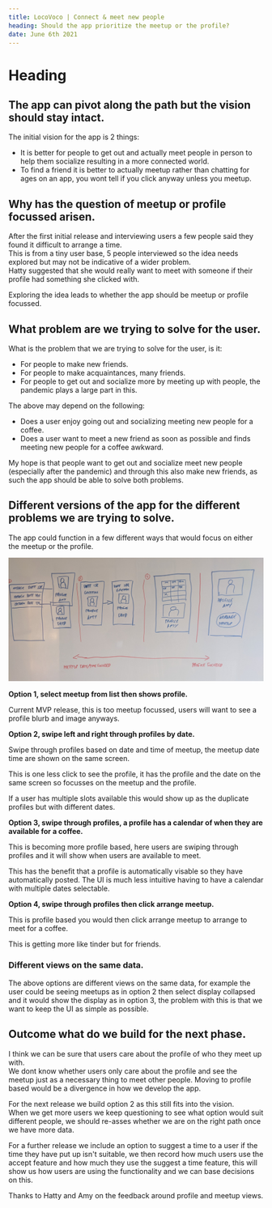```yaml
---
title: LocoVoco | Connect & meet new people
heading: Should the app prioritize the meetup or the profile?
date: June 6th 2021
---
```


# Heading

## The app can pivot along the path but the vision should stay intact.

The initial vision for the app is 2 things:

* It is better for people to get out and actually meet people in person to help them socialize resulting in a more connected world.
* To find a friend it is better to actually meetup rather than chatting for ages on an app, you wont tell if you click anyway unless you meetup.

## Why has the question of meetup or profile focussed arisen.

After the first initial release and interviewing users a few people said they found it difficult to arrange a time.  
This is from a tiny user base, 5 people interviewed so the idea needs explored but may not be indicative of a wider problem.  
Hatty suggested that she would really want to meet with someone if their profile had something she clicked with.

Exploring the idea leads to whether the app should be meetup or profile focussed.

## What problem are we trying to solve for the user.

What is the problem that we are trying to solve for the user, is it:

* For people to make new friends.
* For people to make acquaintances, many friends.
* For people to get out and socialize more by meeting up with people, the pandemic plays a large part in this.

The above may depend on the following:

* Does a user enjoy going out and socializing meeting new people for a coffee.
* Does a user want to meet a new friend as soon as possible and finds meeting new people for a coffee awkward.

My hope is that people want to get out and socialize meet new people (especially after the pandemic) and through this also make new friends, as such the app should be able to solve both problems.

## Different versions of the app for the different problems we are trying to solve.

The app could function in a few different ways that would focus on either the meetup or the profile.

![Meetup Focussed Diagram](meetup-focussed.jpg)

__Option 1, select meetup from list then shows profile.__

Current MVP release, this is too meetup focussed, users will want to see a profile blurb and image anyways.

__Option 2, swipe left and right through profiles by date.__

Swipe through profiles based on date and time of meetup, the meetup date time are shown on the same screen.

This is one less click to see the profile, it has the profile and the date on the same screen so focusses on the meetup and the profile.

If a user has multiple slots available this would show up as the duplicate profiles but with different dates.

__Option 3, swipe through profiles, a profile has a calendar of when they are available for a coffee.__

This is becoming more profile based, here users are swiping through profiles and it will show when users are available to meet.

This has the benefit that a profile is automatically visable so they have automatically posted.
The UI is much less intuitive having to have a calendar with multiple dates selectable.

__Option 4, swipe through profiles then click arrange meetup.__

This is profile based you would then click arrange meetup to arrange to meet for a coffee.

This is getting more like tinder but for friends.

### Different views on the same data.

The above options are different views on the same data, for example the user could be seeing meetups as in option 2 then select display collapsed and it would show the display as in option 3, the problem with this is that we want to keep the UI as simple as possible.

## Outcome what do we build for the next phase.

I think we can be sure that users care about the profile of who they meet up with.  
We dont know whether users only care about the profile and see the meetup just as a necessary thing to meet other people.
Moving to profile based would be a divergence in how we develop the app.

For the next release we build option 2 as this still fits into the vision.  
When we get more users we keep questioning to see what option would suit different people, we should re-asses whether we are on the right path once we have more data.

For a further release we include an option to suggest a time to a user if the time they have put up isn't suitable, we then record how much users use the accept feature and how much they use the suggest a time feature, this will show us how users are using the functionality and we can base decisions on this.

Thanks to Hatty and Amy on the feedback around profile and meetup views.